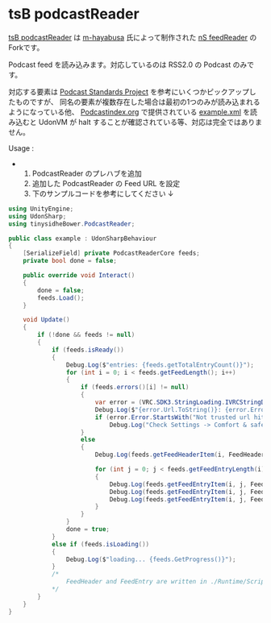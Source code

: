 # tsB podcastReader

[tsB podcastReader](https://github.com/Chiffon-Pudding/VRC-PodcastReader/) は [m-hayabusa](https://nekomimi.studio/) 氏によって制作された [nS feedReader](https://github.com/m-hayabusa/VRC-FeedReader) のForkです。

Podcast feed を読み込みます。対応しているのは RSS2.0 の Podcast のみです。

対応する要素は [Podcast Standards Project](https://github.com/Podcast-Standards-Project/PSP-1-Podcast-RSS-Specification) を参考にいくつかピックアップしたものですが、
同名の要素が複数存在した場合は最初の1つのみが読み込まれるようになっている他、
[Podcastindex.org](https://github.com/Podcastindex-org) で提供されている [example.xml](https://github.com/Podcastindex-org/podcast-namespace/blob/main/example.xml) を読み込むと UdonVM が halt することが確認されている等、対応は完全ではありません。

Usage :

- 1. PodcastReader のプレハブを追加
  2. 追加した PodcastReader の Feed URL を設定
  3. 下のサンプルコードを参考にしてください ↓

```csharp
using UnityEngine;
using UdonSharp;
using tinysidheBower.PodcastReader;

public class example : UdonSharpBehaviour
{
    [SerializeField] private PodcastReaderCore feeds;
    private bool done = false;

    public override void Interact()
    {
        done = false;
        feeds.Load();
    }

    void Update()
    {
        if (!done && feeds != null)
        {
            if (feeds.isReady())
            {
                Debug.Log($"entries: {feeds.getTotalEntryCount()}");
                for (int i = 0; i < feeds.getFeedLength(); i++)
                {
                    if (feeds.errors()[i] != null)
                    {
                        var error = (VRC.SDK3.StringLoading.IVRCStringDownload)feeds.errors()[i];
                        Debug.Log($"{error.Url.ToString()}: {error.ErrorCode.ToString()}: {error.Error}");
                        if (error.Error.StartsWith("Not trusted url hit"))
                            Debug.Log("Check Settings -> Comfort & safety -> Safety -> Allow Untrusted URLs");
                    }
                    else
                    {
                        Debug.Log(feeds.getFeedHeaderItem(i, FeedHeader.Title));

                        for (int j = 0; j < feeds.getFeedEntryLength(i); j++)
                        {
                            Debug.Log(feeds.getFeedEntryItem(i, j, FeedEntry.Title));
                            Debug.Log(feeds.getFeedEntryItem(i, j, FeedEntry.Summary));
                            Debug.Log(feeds.getFeedEntryItem(i, j, FeedEntry.EnclosureUrl));
                        }
                    }
                }
                done = true;
            }
            else if (feeds.isLoading())
            {
                Debug.Log($"loading... {feeds.GetProgress()}");
            }
            /*
                FeedHeader and FeedEntry are written in ./Runtime/Script/PodcastReaderCore.cs (scroll to end of the file)
            */
        }
    }
}
```
